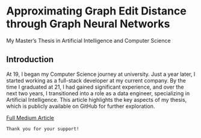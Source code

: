 # Approximating Graph Edit Distance through Graph Neural Networks

My Master’s Thesis in Artificial Intelligence and Computer Science

## Introduction

At 19, I began my Computer Science journey at university. Just a year later, I started working as a full-stack developer at my current company. By the time I graduated at 21, I had gained significant experience, and over the next two years, I transitioned into a role as a data engineer, specializing in Artificial Intelligence. This article highlights the key aspects of my thesis, which is publicly available on GitHub for further exploration.

[Full Medium Article](https://medium.com/@fedcal/approximating-graph-edit-distance-through-graph-neural-networks-3c3556930c0b)

```
Thank you for your support!
```
